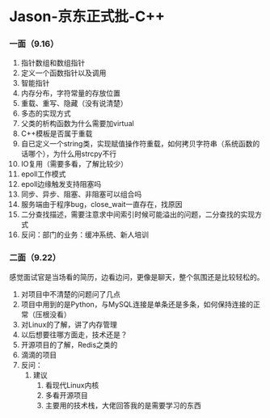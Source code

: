 # Jason-京东正式批-C++

### 	一面（9.16）

1. 指针数组和数组指针
2. 定义一个函数指针以及调用
3. 智能指针
4. 内存分布，字符常量的存放位置
5. 重载、重写、隐藏（没有说清楚）
6. 多态的实现方式
7. 父类的析构函数为什么需要加virtual
8. C++模板是否属于重载
9. 自已定义一个string类，实现赋值操作符重载，如何拷贝字符串（系统函数的话哪个），为什么用strcpy不行
10. IO复用（需要多看，了解比较少）
11. epoll工作模式
12. epoll边缘触发支持阻塞吗
13. 同步、异步、阻塞、非阻塞可以组合吗
14. 服务端由于程序bug，close_wait一直存在，找原因
15. 二分查找描述，需要注意求中间索引时候可能溢出的问题，二分查找的实现方式
16. 反问：部门的业务：缓冲系统、新人培训

### 二面（9.22）

感觉面试官是当场看的简历，边看边问，更像是聊天，整个氛围还是比较轻松的。

1. 对项目中不清楚的问题问了几点
2. 项目中用到的是Python，与MySQL连接是单条还是多条，如何保持连接的正常（压根没看）
3. 对Linux的了解，讲了内存管理
4. 以后想要往哪方面走，技术还是？
5. 开源项目的了解，Redis之类的
6. 滴滴的项目
7. 反问：
   1. 建议
      1. 看现代Linux内核
      2. 多看开源项目
      3. 主要用的技术栈，大佬回答我的是需要学习的东西
